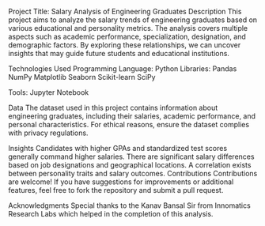 Project Title: Salary Analysis of Engineering Graduates
Description
This project aims to analyze the salary trends of engineering graduates based on various educational and personality metrics. The analysis covers multiple aspects such as academic performance, specialization, designation, and demographic factors. By exploring these relationships, we can uncover insights that may guide future students and educational institutions.

Technologies Used
Programming Language: Python
Libraries:
Pandas
NumPy
Matplotlib
Seaborn
Scikit-learn
SciPy

Tools: Jupyter Notebook

Data
The dataset used in this project contains information about engineering graduates, including their salaries, academic performance, and personal characteristics. For ethical reasons, ensure the dataset complies with privacy regulations.

Insights
Candidates with higher GPAs and standardized test scores generally command higher salaries.
There are significant salary differences based on job designations and geographical locations.
A correlation exists between personality traits and salary outcomes.
Contributions
Contributions are welcome! If you have suggestions for improvements or additional features, feel free to fork the repository and submit a pull request.

Acknowledgments
Special thanks to the Kanav Bansal Sir from Innomatics Research Labs which helped in the completion of this analysis.
